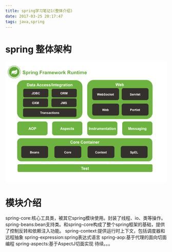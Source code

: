 ```yaml
---
title: spring学习笔记1(整体介绍)
date: 2017-03-25 20:17:47
tags: java,spring
---
```


# spring 整体架构
![spring整体架构](/pic/spring-runtime.png)

# 模块介绍
spring-core:核心工具类，被其它spring模块使用。封装了线程、io、类等操作。
spring-beans:bean支持类。和spring-core构成了整个spring框架的基础，提供了控制反转和依赖注入功能。
spring-context:提供运行时上下文，包括调度器和远程抽象
spring-expression:spring表达式语言
spring-aop:基于代理的面向切面编程
spring-aspects:基于AspectJ切面实现
待续。。。
